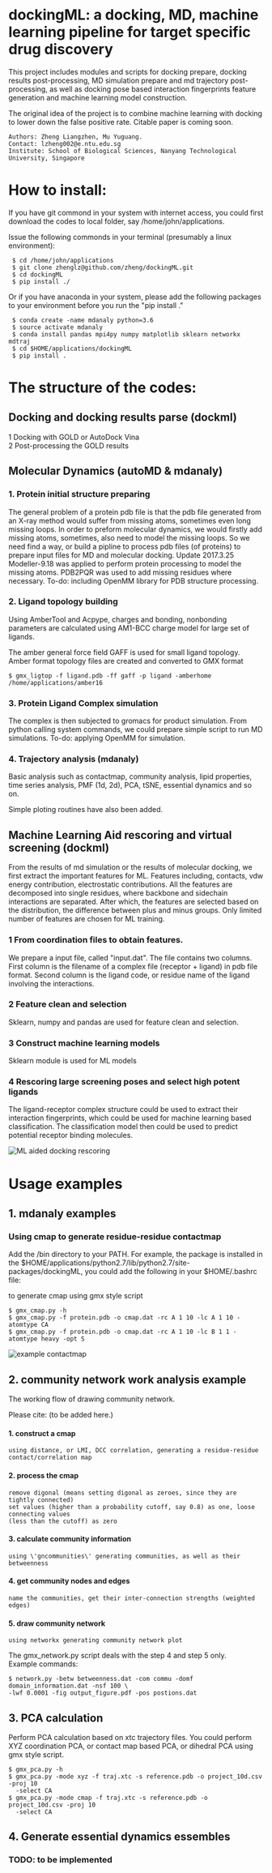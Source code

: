 # dockingML: a docking, MD, machine learning pipeline for target specific drug discovery

This project includes modules and scripts for docking prepare, docking results post-processing,
MD simulation prepare and md trajectory post-processing, as well as docking pose based interaction
fingerprints feature generation and machine learning model construction.

The original idea of the project is to combine machine learning with
docking to lower down the false positive rate. Citable paper is coming soon.


    Authors: Zheng Liangzhen, Mu Yuguang.
    Contact: lzheng002@e.ntu.edu.sg
    Institute: School of Biological Sciences, Nanyang Technological University, Singapore

# How to install:
If you have git commond in your system with internet access, you could first download the codes
to local folder, say /home/john/applications.

Issue the following commonds in your terminal (presumably a linux environment):
     
     $ cd /home/john/applications
     $ git clone zhenglz@github.com/zheng/dockingML.git
     $ cd dockingML
     $ pip install ./

Or if you have anaconda in your system, please add the following packages to your environment before you
run the "pip install ."
      
     $ conda create -name mdanaly python=3.6
     $ source activate mdanaly
     $ conda install pandas mpi4py numpy matplotlib sklearn networkx mdtraj
     $ cd $HOME/applications/dockingML
     $ pip install .

# The structure of the codes:

## Docking and docking results parse (dockml)
1 Docking with GOLD or AutoDock Vina  
2 Post-processing the GOLD results  
 
## Molecular Dynamics (autoMD & mdanaly)
### 1. Protein initial structure preparing
The general problem of a protein pdb file is that the pdb file generated 
from an X-ray method would suffer from missing atoms,  sometimes even long missing loops.
In order to preform molecular dynamics, we would firstly add missing atoms, 
sometimes, also need to model the missing loops. So we need find a way, or build a 
pipline to process pdb files (of proteins) to prepare input files for MD and molecular docking.
Update 2017.3.25 Modeller-9.18 was applied to perform protein processing to model the missing atoms. 
PDB2PQR was used to add missing residues where necessary.
To-do: including OpenMM library for PDB structure processing.


### 2. Ligand topology building
Using AmberTool and Acpype, charges and bonding, nonbonding parameters
are calculated using AM1-BCC charge model for large set of ligands. 

The amber general force field GAFF is used for small ligand topology.
Amber format topology files are created and converted to GMX format 

    $ gmx_ligtop -f ligand.pdb -ff gaff -p ligand -amberhome /home/applications/amber16

### 3. Protein Ligand Complex simulation
The complex is then subjected to gromacs for product simulation. 
From python calling system 
commands, we could prepare simple script to run MD simulations. 
To-do: applying OpenMM for simulation.

### 4. Trajectory analysis (mdanaly)
Basic analysis such as contactmap, community analysis, lipid properties,
time series analysis, PMF (1d, 2d), PCA, tSNE, essential dynamics and so on.

Simple ploting routines have also been added. 

## Machine Learning Aid rescoring and virtual screening (dockml)
<p>From the results of md simulation or the results of molecular docking,
we first extract the important features for ML.
Features including, contacts, vdw energy contribution, electrostatic
contributions. All the features are decomposed into single residues,
where backbone and sidechain interactions are separated.
After which, the features are selected based on the distribution,
the difference between plus and minus groups. Only limited number of
features are chosen for ML training. </p>

### 1 From coordination files to obtain features.
<p> We prepare a input file, called "input.dat". The file contains two columns. First
column is the filename of a complex file (receptor + ligand) in pdb file format.
Second column is the ligand code, or residue name of the ligand involving the
interactions. <p>

### 2 Feature clean and selection
<p>Sklearn, numpy and pandas are used for feature clean and selection. </p>

### 3 Construct machine learning models
<p>Sklearn module is used for ML models
</p>

### 4 Rescoring large screening poses and select high potent ligands
The ligand-receptor complex structure could be used to extract their interaction
fingerprints, which could be used for machine learning based classification. The 
classification model then could be used to predict potential receptor binding 
molecules.

 <img src="./data/drug_screen.png" alt="ML aided docking rescoring">

# Usage examples 
## 1. mdanaly examples
### Using cmap to generate residue-residue contactmap
<p> Add the /bin directory to your PATH. For example, the package is installed in the 
$HOME/applications/python2.7/lib/python2.7/site-packages/dockingML, you could add
the following in your $HOME/.bashrc file:</p>

<p> to generate cmap using gmx style script </p>
    
    $ gmx_cmap.py -h  
    $ gmx_cmap.py -f protein.pdb -o cmap.dat -rc A 1 10 -lc A 1 10 -atomtype CA
    $ gmx_cmap.py -f protein.pdb -o cmap.dat -rc A 1 10 -lc B 1 1 -atomtype heavy -opt S

<img src="./data/example_cmap.png" alt="example contactmap">

## 2. community network work analysis example
The working flow of drawing community network. 

Please cite: (to be added here.)
    
#### 1. construct a cmap
    using distance, or LMI, DCC correlation, generating a residue-residue
    contact/correlation map
    
#### 2. process the cmap
    remove digonal (means setting digonal as zeroes, since they are tightly connected)
    set values (higher than a probability cutoff, say 0.8) as one, loose connecting values
    (less than the cutoff) as zero
    
#### 3. calculate community information
    using \'gncommunities\' generating communities, as well as their betweenness
    
#### 4. get community nodes and edges
    name the communities, get their inter-connection strengths (weighted edges)
    
#### 5. draw community network
    using networkx generating community network plot 

The gmx_network.py script deals with the step 4 and step 5 only.
<br>
Example commands:
    
    $ network.py -betw betweenness.dat -com commu -domf domain_information.dat -nsf 100 \
    -lwf 0.0001 -fig output_figure.pdf -pos postions.dat

## 3. PCA calculation
Perform PCA calculation based on xtc trajectory files. You could perform XYZ coordination
PCA, or contact map based PCA, or dihedral PCA using gmx style script.

    $ gmx_pca.py -h
    $ gmx_pca.py -mode xyz -f traj.xtc -s reference.pdb -o project_10d.csv -proj 10
      -select CA 
    $ gmx_pca.py -mode cmap -f traj.xtc -s reference.pdb -o project_10d.csv -proj 10
      -select CA
      
## 4. Generate essential dynamics essembles
### TODO: to be implemented

